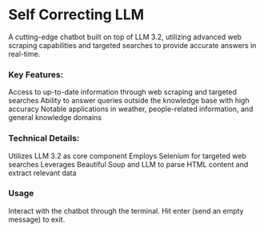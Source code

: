 # Self Correcting LLM

A cutting-edge chatbot built on top of LLM 3.2, utilizing advanced web scraping capabilities and targeted searches to provide accurate answers in real-time.

### Key Features:

Access to up-to-date information through web scraping and targeted searches
Ability to answer queries outside the knowledge base with high accuracy
Notable applications in weather, people-related information, and general knowledge domains

### Technical Details:

Utilizes LLM 3.2 as core component
Employs Selenium for targeted web searches
Leverages Beautiful Soup and LLM to parse HTML content and extract relevant data

### Usage

Interact with the chatbot through the terminal. Hit enter (send an empty message) to exit.

